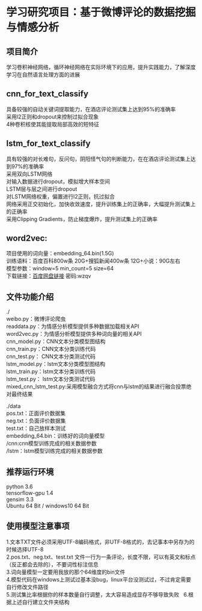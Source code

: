# 学习研究项目：基于微博评论的数据挖掘与情感分析


## 项目简介
学习卷积神经网络，循环神经网络在实际环境下的应用，提升实践能力，了解深度学习在自然语言处理方面的进展

## cnn_for_text_classify
具备较强的自动关键词提取能力，在酒店评论测试集上达到95%的准确率  
采用l2正则和dropout来控制过拟合现象  
4种卷积核使其能提取局部高效的短特征  

## lstm_for_text_classify
具有较强的对长难句，反问句，阴阳怪气句的判断能力，在在酒店评论测试集上达到97%的准确率  
采用双向LSTM网络  
对输入数据进行dropout，模拟增大样本空间  
LSTM层与层之间进行dropout  
对LSTM网络权重，偏置进行l2正则，抗过拟合  
网络采用正交初始化，加快收敛速度，提升训练集上的正确率，大幅提升测试集上的正确率  
采用Clipping Gradients，防止梯度爆炸，提升测试集上的正确率

## word2vec:
项目使用的词向量：embedding_64.bin(1.5G)  
训练语料：百度百科800w条 20G+搜狐新闻400w条 12G+小说：90G左右  
模型参数：window=5 min_count=5 size=64  
下载链接：[百度网盘链接](https://pan.baidu.com/s/1o7MWrnc)      密码:wzqv


## 文件功能介绍
./  
weibo.py：微博评论爬虫  
readdata.py：为情感分析模型提供多种数据加载相关API  
word2vec.py：为情感分析模型提供多种词向量的相关API  
cnn_model.py：CNN文本分类模型图结构  
cnn_train.py：CNN文本分类训练代码  
cnn_test.py： CNN文本分类测试代码  
lstm_model.py：lstm文本分类模型图结构  
lstm_train.py：lstm文本分类训练代码  
lstm_test.py： lstm文本分类测试代码  
mixed_cnn_lstm_test.py:采用模型融合方式将cnn与lstm的结果进行融合投票绝对最终结果  

./data  
pos.txt：正面评价数据集  
neg.txt：负面评价数据集  
test.txt：自己放样本测试  
embedding_64.bin：训练好的词向量模型  
   /cnn:cnn模型训练完成的相关数据参数  
   /lstm：lstm模型训练完成的相关数据参数  


## 推荐运行环境
python 3.6  
tensorflow-gpu 1.4  
gensim 3.3  
Ubuntu 64 Bit / windows10 64 Bit  

## 使用模型注意事项
1.文本TXT文件必须采用UTF-8编码格式，非UTF-8格式的，去记事本中另存为的时候选择UTF-8  
2.pos.txt、neg.txt、test.txt 文件一行为一条评论，长度不限，可以有英文和标点（反正都会去除的），不要词性标注信息  
3.词向量模型一定要用我放的那个64维度的bin文件  
4.模型代码在windows上测试过基本没bug，linux平台没测试过，不过肯定需要自行修改文件路径  
5.测试集比率根据你的样本数量自行调整，太大容易造成显存不够导致失败  
6.根据上述自行建立文件夹结构
